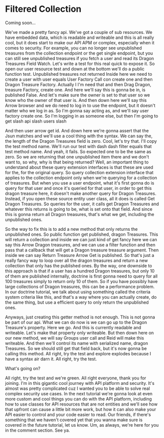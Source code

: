 # Filtered Collection

Coming soon...

We've made a pretty fancy api. We've got a couple of sub resources. We have embedded
data, which is readable and writeable and this is all really cool, but it does start
to make our API APM or complex, especially when it comes to security. For example,
you can no longer see unpublished treasures from the collection endpoint or the get
single endpoint, but you can still see unpublished treasures if you fetch a user and
read its Dragon Treasures Field Watch. Let's write a test for this real quick to
expose it. So open our user resource test and down at the bottom we'll do a public
function test. Unpublished treasures not returned Inside here we need to create a
user with user equals User Factory Call con create one and then Dragon Treasure
Factory. Actually I I'm need that and then Drag Dragon, treasure Factory, create one.
And here we'll say this is gonna be in, is published False. And let's make sure the
owner is set to that user so we know who the owner of that user is. And then down
here we'll say this Arrow browser and we do need to log in to use the endpoint, but
it doesn't matter who we log in as. So I'm gonna say acting as, and we'll say user
factory create one. So I'm logging in as someone else, but then I'm going to get
slash api slash users slash

And then user arrow get id. And down here we're gonna assert that the Jsun matches
and we'll use a cool thing with the syntax. We can say the, the length of the Dragon
Treasures field is zero. Cool, let's try that. I'll copy the test method name. We'll
run our test with dash dash filter equals that test method name. And yeah, it fails.
So expected one to be the same as zero. So we are returning that one unpublished item
there and we don't want to, so why, why is that being returned? Well, an important
thing to understand about these query extension interfaces is that these are used for
the, for the original query. So query collection extension interface that applies to
the collection endpoint only when we're querying for a collection of treasures. But
when you use a user endpoint, what it's first gonna do is query for that user and
once it's queried for that user, in order to get this dragon treasure here, it
doesn't make another query for Dragon Treasures. Instead, if you open these source
entity user class, all it does is called Get Dragon Treasures. So queries for the
user, it calls get Dragon Treasures and whatever this returns is going to be, what is
set onto that field. And since this is gonna return all Dragon treasures, that's what
we get, including the unpublished ones.

So the way to fix this is to add a new method that only returns the unpublished ones.
So public function get published, dragon Treasures. This will return a collection and
inside we can just kind of get fancy here we can say this Arrow Dragon treasures, and
we can use a filter function and then pass that a callback that will get a Dragon
treasure treasure argument. Then inside we can say Return Treasure Arrow Get is
published. So that's just a really fancy way to loop over all the dragon treasures
and return a new collection that only has the published ones. By the way, one
downside to this approach is that if a user has a hundred Dragon treasures, but only
10 of them are published internally, doctrine is first gonna need to query for all
100 treasures simply to return only 10 of them. So if you have possibly have large
collections of Dragon treasures, this can be a performance problem. In our doctrine
tutorial, we talk about using something called the criteria system criteria like
this, and that's a way where you can actually create, do the same thing, but use a
efficient query to only return the unpublished ones.

Anyways, just creating this getter method is not enough. This is not gonna be part of
our api. What we can do now is we can go up to the Dragon Treasure's property. Here
we go. And this is currently readable and writeable. Let's make that property only
writeable. But then down here on our new method, we will say Groups user call and
Reid will make this writeable. And then we'll control its name with serialized name,
dragon Treasures. So we should still get that field back, but it's now gonna be
calling this method. All right, try the test and explore explodes because I have a
syntax air darn it. All right, try the test.

What's going on?

All right, try the test and we're green. All right everyone, thank you for joining.
I'm in this gigantic cool journey with API platform and security. It's almost was
pretty complicated cuz I wanted you to be able to solve real complex security use
cases. In the next tutorial we're gonna look at even more custom and cool things you
can do with the API platform, including how to use classes for API resources that are
not entities and we'll see how that upfront can cause a little bit more work, but how
it can also make your API easier to control and your code easier to read. Our
friends, if there's something that we haven't covered yet that you wanna make sure is
covered in the future tutorial, let us know. Um, as always, we're here for you in the
comment section. See ya.

